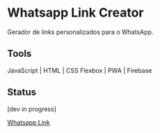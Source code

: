 # Whatsapp Link Creator
Gerador de links personalizados para o WhatsApp.

## Tools

JavaScript | HTML | CSS Flexbox | PWA | Firebase

## Status

[dev in progress]

[Whatsapp Link](https://whatsapplink-2020.web.app/)
